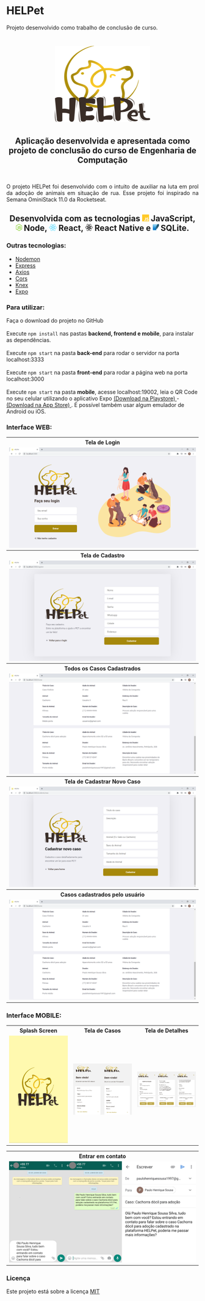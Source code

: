 # HELPet
Projeto desenvolvido como trabalho de conclusão de curso.

<!--be-the-hero-->


<h1 align="center"> <img alt="" title="" src="frontend/src/assets/logo.png" width="250" height="200"> </h1>

<h2 align="center"> Aplicação desenvolvida e apresentada como projeto de conclusão do curso de Engenharia de Computação</h2> <br/>

<p align="justify">O projeto HELPet foi desenvolvido com o intuito de auxiliar na luta em prol da adoção de animais em situação de rua. Esse projeto
foi inspirado na Semana OminiStack 11.0 da Rocketseat.</p>

<h2 align="center"> Desenvolvida com as tecnologias <img src="https://github.com/PauloHenriqueSousa2020/be-the-hero/blob/master/imgs/js.png" height="18" alt="javascript"> JavaScript, 
<img src="https://github.com/PauloHenriqueSousa2020/be-the-hero/blob/master/imgs/node.png" alt="node" height="18"> Node, 
<img src="https://github.com/PauloHenriqueSousa2020/be-the-hero/blob/master/imgs/react.png" alt="react" height="18"> React, 
<img src="https://github.com/PauloHenriqueSousa2020/be-the-hero/blob/master/imgs/react-native.png" alt="react-native" height="18"> React Native
e <img src="https://github.com/PauloHenriqueSousa2020/be-the-hero/blob/master/imgs/sqlite.png" alt="sqlite" height="18"> SQLite.</h2>

<h3> Outras tecnologias: </h3>
<ul>
  <li> <a href="https://www.npmjs.com/package/nodemon/"> Nodemon </a> </li> 
  <li> <a href="https://expressjs.com/pt-br/"> Express </a> </li>
  <li> <a href="https://www.npmjs.com/package/axios"> Axios </a> </li>
  <li> <a href="https://www.npmjs.com/package/cors"> Cors </a> </li>
  <li> <a href="http://knexjs.org/"> Knex </a> </li>
  <li> <a href="https://expo.io/"> Expo </a> </li>  
</ul>



<h3> Para utilizar: </h3>
<p> Faça o download do projeto no GitHub <br/>
<br/>Execute <code>npm install</code> nas pastas <b>backend, frontend e mobile</b>, para instalar as dependências.<br/>
<br/>Execute <code>npm start</code> na pasta <b>back-end</b> para rodar o servidor na porta localhost:3333<br/>
<br/>Execute <code>npm start</code> na pasta <b>front-end</b> para rodar a página web na porta localhost:3000<br/>
<br/>Execute <code>npm start</code> na pasta <b>mobile</b>, acesse localhost:19002, leia o QR Code no seu 
celular utilizando o aplicativo Expo <a href="https://play.google.com/store/apps/details?id=host.exp.exponent&hl=pt_BR"> (Download na Playstore) </a> -
<a href="https://apps.apple.com/br/app/expo-client/id982107779"> (Download na App Store) </a>. É possível também usar algum emulador de Android ou iOS. 

<h3> Interface WEB: </h3>
<table>
	<tr>
		<th width="100%">
			Tela de Login<br>
		</th>
	</tr>
	<tr>
		<td>
			<img src="imgs/login.png" >
		</td>
	</tr>
		<tr>
		<th width="100%">
			Tela de Cadastro<br>
		</th>
	</tr>
	<tr>
		<td>
			<img src="imgs/cadastro.png" >
		</td>
	</tr>
		<tr>
		<th width="100%">
			Todos os Casos Cadastrados <br>
		</th>
	</tr>
	<tr>
		<td>
			<img src="imgs/profile.png" >
		</td>
	</tr>
		<tr>
		<th width="100%">
			Tela de Cadastrar Novo Caso<br>
		</th>
	</tr>
	<tr>
		<td>
			<img src="imgs/cadastrar_caso.png" >
		</td>
	</tr>
  </tr>
		<tr>
		<th width="100%">
      Casos cadastrados pelo usuário
			<br>
		</th>
	</tr>
	<tr>
		<td>
			<img src="imgs/profile.png" >
		</td>
	</tr>
</table>

<h3> Interface MOBILE: </h3>

<table>
	<tr>
		<th width="33.3%">
			Splash Screen<br>
		</th>
		<th width="33.3%">
			Tela de Casos
		</th>
    <th width="33.3%">
			Tela de Detalhes
		</th>
	</tr>
	<tr><!-- Prevent zebra stripes --></tr>
	<tr>
		<td>
			<img src="imgs/splash_art.png" >
		</td>
		<td>
			<img src="imgs/casos_mobile.png" >
		</td>
    <td>
			<img src="imgs/detalhes_mobile.png" >
		</td>
	</tr>
</table>

<table>
	<tr>
		<th width="100%">
			Entrar em contato<br>
		</th>
	</tr>
	<tr><!-- Prevent zebra stripes --></tr>
	<tr>
		<td>
			<img src="imgs/entrar_em_contado.png" >
		</td>
	</tr>
</table>


<h3> Licença </h3>
Este projeto está sobre a licença <a href="https://github.com/PauloHenriqueSousa2020/be-the-hero/blob/master/LICENSE.md"> MIT </a>

